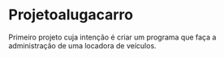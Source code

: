 # Projetoalugacarro
Primeiro projeto cuja intenção é criar um programa que faça a administração de uma locadora de veículos.
